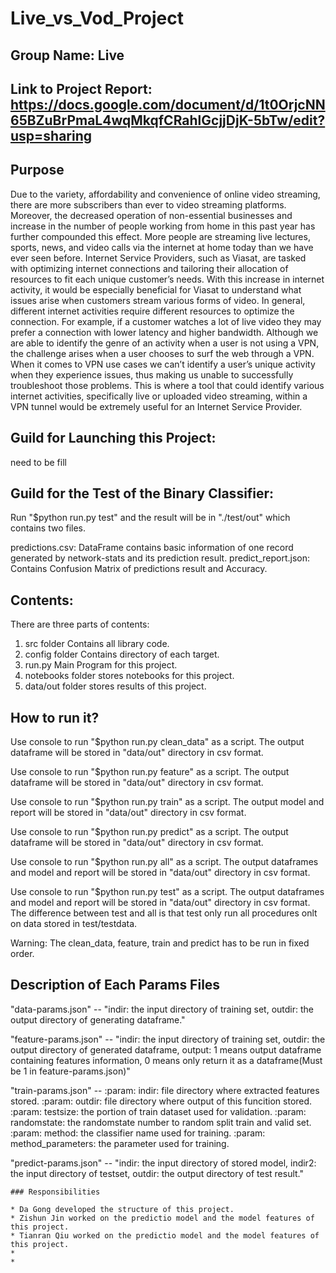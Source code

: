 # Live_vs_Vod_Project
## Group Name: Live
## Link to Project Report: https://docs.google.com/document/d/1t0OrjcNN65BZuBrPmaL4wqMkqfCRahlGcjjDjK-5bTw/edit?usp=sharing
## Purpose
Due to the variety, affordability and convenience of online video streaming, there are more subscribers than ever to video streaming platforms. Moreover, the decreased operation of non-essential businesses and increase in the number of people working from home in this past year has further compounded this effect. More people are streaming live lectures, sports, news, and video calls via the internet at home today than we have ever seen before. Internet Service Providers, such as Viasat, are tasked with optimizing  internet connections and tailoring their allocation of resources to fit each unique customer’s needs. With this increase in internet activity, it would be especially beneficial for Viasat to understand what issues arise when customers stream various forms of video. In general, different internet activities require different resources to optimize the connection. For example, if a customer watches a lot of live video they may prefer a connection with lower latency and higher bandwidth. Although we are able to identify the genre of an activity when a user is not using a VPN, the challenge arises when a user chooses to surf the web through a VPN. When it comes to VPN use cases we can’t identify a user’s unique activity when they experience issues, thus making us unable to successfully troubleshoot  those problems. This is where a tool that could identify various internet activities, specifically live or uploaded video streaming, within a VPN tunnel would be extremely useful for an Internet Service Provider. 

## Guild for Launching this Project:
need to be fill

## Guild for the Test of the Binary Classifier:
Run "$python run.py test" and the result will be in "./test/out" which contains two files.

predictions.csv: DataFrame contains basic information of one record generated by network-stats and its prediction result.
predict_report.json: Contains Confusion Matrix of predictions result and Accuracy.

## Contents:
There are three parts of contents:
1. src folder Contains all library code.
2. config folder Contains directory of each target.
3. run.py Main Program for this project.
4. notebooks folder stores notebooks for this project.
5. data/out folder stores results of this project.

## How to run it?
Use console to run "$python run.py clean_data" as a script. The output dataframe will be stored in "data/out" directory in csv format.

Use console to run "$python run.py feature" as a script. The output dataframe will be stored in "data/out" directory in csv format.

Use console to run "$python run.py train" as a script. The output model and report will be stored in "data/out" directory in csv format.

Use console to run "$python run.py predict" as a script. The output dataframe will be stored in "data/out" directory in csv format.

Use console to run "$python run.py all" as a script. The output dataframes and model and report will be stored in "data/out" directory in csv format.

Use console to run "$python run.py test" as a script. The output dataframes and model and report will be stored in "data/out" directory in csv format. The difference between test and all is that test only run all procedures onlt on data stored in test/testdata.

Warning: The clean_data, feature, train and predict has to be run in fixed order.

## Description of Each Params Files
"data-params.json" -- "indir: the input directory of training set, outdir: the output directory of generating dataframe."

"feature-params.json" -- "indir: the input directory of training set, outdir: the output directory of generated dataframe, output: 1 means output dataframe containing features information, 0 means only return it as a dataframe(Must be 1 in feature-params.json)"

"train-params.json" -- 
    :param: indir: file directory where extracted features stored.
    :param: outdir: file directory where output of this funcition stored.
    :param: testsize: the portion of train dataset used for validation.
    :param: randomstate: the randomstate number to random split train and valid set.
    :param: method: the classifier name used for training.
    :param: method_parameters: the parameter used for training.

"predict-params.json" -- "indir: the input directory of stored model, indir2: the input directory of testset, outdir: the output directory of test result."



```
### Responsibilities

* Da Gong developed the structure of this project.
* Zishun Jin worked on the predictio model and the model features of this project.
* Tianran Qiu worked on the predictio model and the model features of this project.
*
*
```
